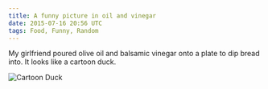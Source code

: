 ```yaml
---
title: A funny picture in oil and vinegar
date: 2015-07-16 20:56 UTC
tags: Food, Funny, Random
---
```


My girlfriend poured olive oil and balsamic vinegar onto a plate to dip bread into. It looks like a cartoon duck.

![Cartoon Duck](../images/oil.jpg)